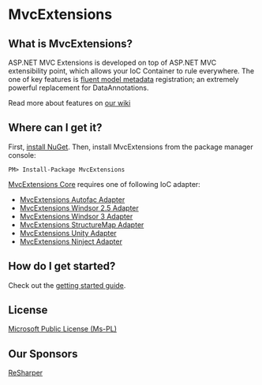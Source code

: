 MvcExtensions
==============

What is MvcExtensions?
--------------------------
ASP.NET MVC Extensions is developed on top of ASP.NET MVC extensibility point, which allows your IoC Container to rule everywhere.
The one of key features is [fluent model metadata](/MvcExtensions/Core/wiki/ModelMetadata-Fluent-Configuration) registration; an extremely powerful replacement for DataAnnotations.

Read more about features on [our wiki](/MvcExtensions/Core/wiki/Home)

Where can I get it?
--------------------------------
First, [install NuGet](http://docs.nuget.org/docs/start-here/installing-nuget). Then, install MvcExtensions from the package manager console:

    PM> Install-Package MvcExtensions

[MvcExtensions Core](http://nuget.org/List/Packages/MvcExtensions) requires one of following IoC adapter:

* [MvcExtensions Autofac Adapter](http://nuget.org/List/Packages/MvcExtensions.Autofac)
* [MvcExtensions Windsor 2.5 Adapter](http://nuget.org/List/Packages/MvcExtensions.Windsor)
* [MvcExtensions Windsor 3 Adapter](http://nuget.org/List/Packages/MvcExtensions.Windsor3)
* [MvcExtensions StructureMap Adapter](http://nuget.org/List/Packages/MvcExtensions.StructureMap)
* [MvcExtensions Unity Adapter](http://nuget.org/List/Packages/MvcExtensions.Unity)
* [MvcExtensions Ninject Adapter](http://nuget.org/List/Packages/MvcExtensions.Ninject)

How do I get started?
--------------------------------
Check out the [getting started guide](/MvcExtensions/Core/wiki/Getting-started-with-MvcExtensions).

License
--------------------------------
[Microsoft Public License (Ms-PL)](http://www.opensource.org/licenses/MS-PL)

Our Sponsors
--------------------------------
[ReSharper](http://www.jetbrains.com/resharper/)